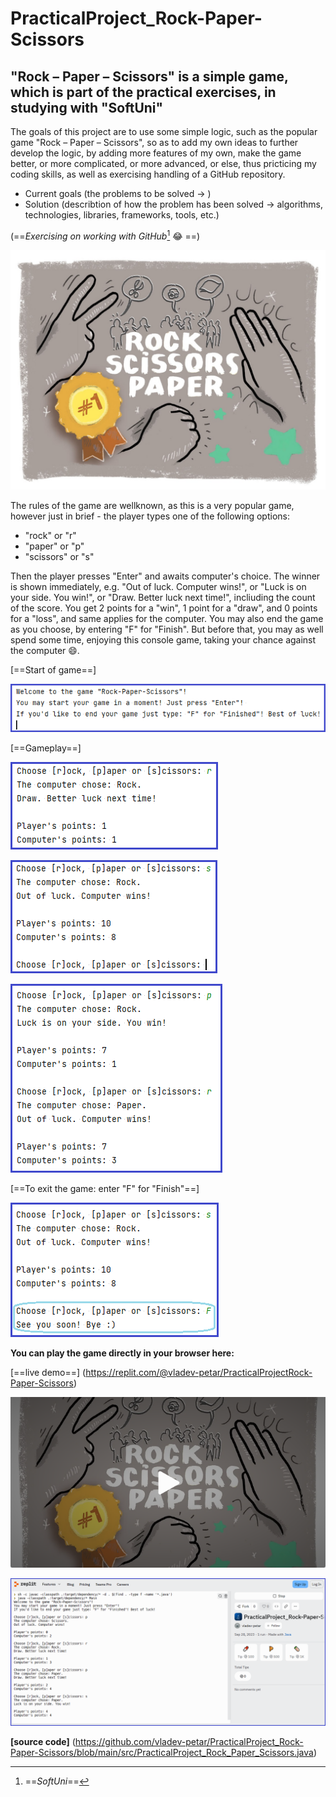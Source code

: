# PracticalProject_Rock-Paper-Scissors
## "Rock – Paper – Scissors" is a simple game, which is part of the practical exercises, in studying with "SoftUni"

The goals of this project are to use some simple logic, such as the popular game "Rock – Paper – Scissors", so as to add my own ideas to further develop the logic, by adding more features of my own, make the game better, or more complicated, or more advanced, or else, thus pricticing my coding skills, as well as exercising handling of a GitHub repository.

- Current goals (the problems to be solved →     )
- Solution (describtion of how the problem has been solved → algorithms, technologies, libraries, frameworks, tools, etc.)

(==*Exercising on working with GitHub*[^1] :joy: ==)

![Rock-Paper-Scissors-logo-2.jpg](https://github.com/vladev-petar/PracticalProject_Rock-Paper-Scissors/blob/main/Rock-Paper-Scissors-logo-2.jpg)

The rules of the game are wellknown, as this is a very popular game, however just in brief - the player types one of the following options:

- "rock" or "r"
- "paper" or "p"
- "scissors" or "s"

Then the player presses "Enter" and awaits computer's choice. The winner is shown immediately, e.g. "Out of luck. Computer wins!", or "Luck is on your side. You win!", or "Draw. Better luck next time!", incliuding the count of the score. You get 2 points for a "win", 1 point for a "draw", and 0 points for a "loss", and same applies for the computer. You may also end the game as you choose, by entering "F" for "Finish". But before that, you may as well spend some time, enjoying this console game, taking your chance against the computer 😄. 

[==Start of game==]

![Game (1) - start of game.png](https://github.com/vladev-petar/PracticalProject_Rock-Paper-Scissors/blob/main/Game%20(1)%20-%20start%20of%20game.png)

[==Gameplay==] 

![Game (2) - gameplay.png](https://github.com/vladev-petar/PracticalProject_Rock-Paper-Scissors/blob/main/Game%20(2)%20-%20gameplay.png) 

![Game (3) - gameplay.png](https://github.com/vladev-petar/PracticalProject_Rock-Paper-Scissors/blob/main/Game%20(3)%20-%20gameplay.png) 

![Game (4) - gameplay.png](https://github.com/vladev-petar/PracticalProject_Rock-Paper-Scissors/blob/main/Game%20(4)%20-%20gameplay.png)

[==To exit the game: enter "F" for "Finish"==] 

![Game (5) - exit the game.png](https://github.com/vladev-petar/PracticalProject_Rock-Paper-Scissors/blob/main/Game%20(5)%20-%20exit%20the%20game.png)

**You can play the game directly in your browser here:**

[==live demo==] (https://replit.com/@vladev-petar/PracticalProjectRock-Paper-Scissors)

![Game (6) - live demo_5.png](https://github.com/vladev-petar/PracticalProject_Rock-Paper-Scissors/blob/main/Game%20(6)%20-%20live%20demo_5.png)

![Game (6) - live demo_4.png](https://github.com/vladev-petar/PracticalProject_Rock-Paper-Scissors/blob/main/Game%20(6)%20-%20live%20demo_4.png)

**[source code]** (https://github.com/vladev-petar/PracticalProject_Rock-Paper-Scissors/blob/main/src/PracticalProject_Rock_Paper_Scissors.java)

[^1]: ==*SoftUni*==
